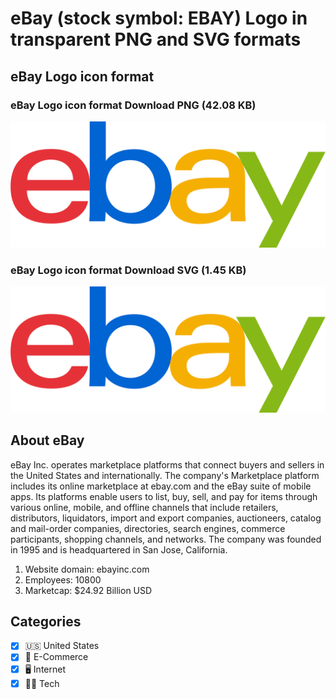 # eBay (stock symbol: EBAY) Logo in transparent PNG and SVG formats

## eBay Logo icon format

### eBay Logo icon format Download PNG (42.08 KB)

![eBay Logo icon format Download PNG (42.08 KB)](/img/orig/EBAY-a442b3a2.png)

### eBay Logo icon format Download SVG (1.45 KB)

![eBay Logo icon format Download SVG (1.45 KB)](/img/orig/EBAY-b1ceda2a.svg)

## About eBay

eBay Inc. operates marketplace platforms that connect buyers and sellers in the United States and internationally. The company's Marketplace platform includes its online marketplace at ebay.com and the eBay suite of mobile apps. Its platforms enable users to list, buy, sell, and pay for items through various online, mobile, and offline channels that include retailers, distributors, liquidators, import and export companies, auctioneers, catalog and mail-order companies, directories, search engines, commerce participants, shopping channels, and networks. The company was founded in 1995 and is headquartered in San Jose, California.

1. Website domain: ebayinc.com
2. Employees: 10800
3. Marketcap: $24.92 Billion USD


## Categories
- [x] 🇺🇸 United States
- [x] 🛒 E-Commerce
- [x] 🖥️ Internet
- [x] 👩‍💻 Tech
